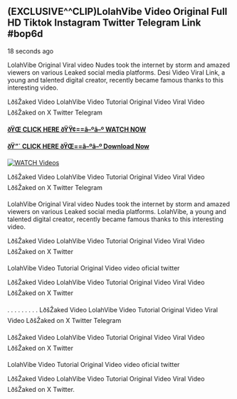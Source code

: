 ## (EXCLUSIVE^^CLIP)LolahVibe Video Original Full HD Tiktok Instagram Twitter Telegram Link #bop6d

18 seconds ago

LolahVibe Original Viral video Nudes took the internet by storm and amazed viewers on various Leaked social media platforms. Desi Video Viral Link, a young and talented digital creator, recently became famous thanks to this interesting video.

LðšŽaked Video LolahVibe Video Tutorial Original Video Viral Video LðšŽaked on X Twitter Telegram

**[ðŸŒ CLICK HERE ðŸŸ¢==â–ºâ–º WATCH NOW](https://clips-mediaa.blogspot.com/2025/02/video-viral-download.html)**

**[ðŸ”´ CLICK HERE ðŸŒ==â–ºâ–º Download Now](https://clips-mediaa.blogspot.com/2025/02/video-viral-download.html)**

[![WATCH Videos](https://i.imgur.com/dJHk4Zq.gif)](https://clips-mediaa.blogspot.com/2025/02/video-viral-download.html)

LðšŽaked Video LolahVibe Video Tutorial Original Video Viral Video LðšŽaked on X Twitter Telegram

LolahVibe Original Viral video Nudes took the internet by storm and amazed viewers on various Leaked social media platforms. LolahVibe, a young and talented digital creator, recently became famous thanks to this interesting video.

LðšŽaked Video LolahVibe Video Tutorial Original Video Viral Video LðšŽaked on X Twitter

LolahVibe Video Tutorial Original Video video oficial twitter

LðšŽaked Video LolahVibe Video Tutorial Original Video Viral Video LðšŽaked on X Twitter

. . . . . . . . . LðšŽaked Video LolahVibe Video Tutorial Original Video Viral Video LðšŽaked on X Twitter Telegram

LðšŽaked Video LolahVibe Video Tutorial Original Video Viral Video LðšŽaked on X Twitter

LolahVibe Video Tutorial Original Video video oficial twitter

LðšŽaked Video LolahVibe Video Tutorial Original Video Viral Video LðšŽaked on X Twitter.